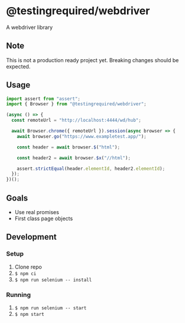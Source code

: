 # @testingrequired/webdriver

A webdriver library

## Note

This is not a production ready project yet. Breaking changes should be expected.

## Usage

```javascript
import assert from "assert";
import { Browser } from "@testingrequired/webdriver";

(async () => {
  const remoteUrl = "http://localhost:4444/wd/hub";

  await Browser.chrome({ remoteUrl }).session(async browser => {
    await browser.go("https://www.exampletest.app/");

    const header = await browser.$("html");

    const header2 = await browser.$x("//html");

    assert.strictEqual(header.elementId, header2.elementId);
  });
})();
```

## Goals

- Use real promises
- First class page objects

## Development

### Setup

1. Clone repo
2. `$ npm ci`
3. `$ npm run selenium -- install`

### Running

1. `$ npm run selenium -- start`
2. `$ npm start`
